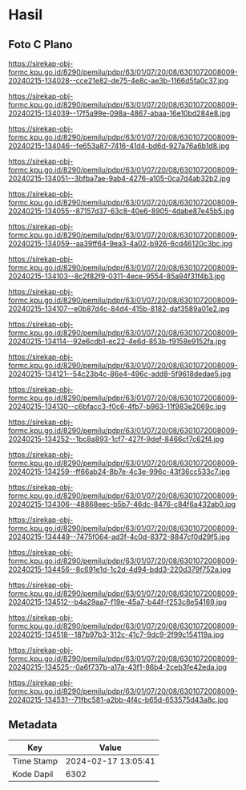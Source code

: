 # Hasil

## Foto C Plano

https://sirekap-obj-formc.kpu.go.id/8290/pemilu/pdpr/63/01/07/20/08/6301072008009-20240215-134028--cce21e82-de75-4e8c-ae3b-1166d5fa0c37.jpg

https://sirekap-obj-formc.kpu.go.id/8290/pemilu/pdpr/63/01/07/20/08/6301072008009-20240215-134039--17f5a99e-098a-4867-abaa-16e10bd284e8.jpg

https://sirekap-obj-formc.kpu.go.id/8290/pemilu/pdpr/63/01/07/20/08/6301072008009-20240215-134046--fe653a87-7416-41d4-bd6d-927a76a6b1d8.jpg

https://sirekap-obj-formc.kpu.go.id/8290/pemilu/pdpr/63/01/07/20/08/6301072008009-20240215-134051--3bfba7ae-9ab4-4276-a105-0ca7d4ab32b2.jpg

https://sirekap-obj-formc.kpu.go.id/8290/pemilu/pdpr/63/01/07/20/08/6301072008009-20240215-134055--87157d37-63c8-40e6-8905-4dabe87e45b5.jpg

https://sirekap-obj-formc.kpu.go.id/8290/pemilu/pdpr/63/01/07/20/08/6301072008009-20240215-134059--aa39ff64-9ea3-4a02-b926-6cd46120c3bc.jpg

https://sirekap-obj-formc.kpu.go.id/8290/pemilu/pdpr/63/01/07/20/08/6301072008009-20240215-134103--8c2f82f9-0311-4ece-9554-85a94f31f4b3.jpg

https://sirekap-obj-formc.kpu.go.id/8290/pemilu/pdpr/63/01/07/20/08/6301072008009-20240215-134107--e0b87d4c-84d4-415b-8182-daf3589a01e2.jpg

https://sirekap-obj-formc.kpu.go.id/8290/pemilu/pdpr/63/01/07/20/08/6301072008009-20240215-134114--92e6cdb1-ec22-4e6d-853b-f9158e9152fa.jpg

https://sirekap-obj-formc.kpu.go.id/8290/pemilu/pdpr/63/01/07/20/08/6301072008009-20240215-134121--54c23b4c-86e4-496c-add8-5f9618dedae5.jpg

https://sirekap-obj-formc.kpu.go.id/8290/pemilu/pdpr/63/01/07/20/08/6301072008009-20240215-134130--c6bfacc3-f0c6-4fb7-b963-11f983e2069c.jpg

https://sirekap-obj-formc.kpu.go.id/8290/pemilu/pdpr/63/01/07/20/08/6301072008009-20240215-134252--1bc8a893-1cf7-427f-9def-8466cf7c62f4.jpg

https://sirekap-obj-formc.kpu.go.id/8290/pemilu/pdpr/63/01/07/20/08/6301072008009-20240215-134259--ff66ab24-8b7e-4c3e-996c-43f36cc533c7.jpg

https://sirekap-obj-formc.kpu.go.id/8290/pemilu/pdpr/63/01/07/20/08/6301072008009-20240215-134306--48868eec-b5b7-46dc-8476-c84f6a432ab0.jpg

https://sirekap-obj-formc.kpu.go.id/8290/pemilu/pdpr/63/01/07/20/08/6301072008009-20240215-134449--7475f064-ad3f-4c0d-8372-8847cf0d29f5.jpg

https://sirekap-obj-formc.kpu.go.id/8290/pemilu/pdpr/63/01/07/20/08/6301072008009-20240215-134456--8c691e1d-1c2d-4d94-bdd3-220d379f752a.jpg

https://sirekap-obj-formc.kpu.go.id/8290/pemilu/pdpr/63/01/07/20/08/6301072008009-20240215-134512--b4a29aa7-f19e-45a7-b44f-f253c8e54169.jpg

https://sirekap-obj-formc.kpu.go.id/8290/pemilu/pdpr/63/01/07/20/08/6301072008009-20240215-134518--187b97b3-312c-41c7-9dc9-2f99c154119a.jpg

https://sirekap-obj-formc.kpu.go.id/8290/pemilu/pdpr/63/01/07/20/08/6301072008009-20240215-134525--0a6f737b-a17a-43f1-86b4-2ceb3fe42eda.jpg

https://sirekap-obj-formc.kpu.go.id/8290/pemilu/pdpr/63/01/07/20/08/6301072008009-20240215-134531--71fbc581-a2bb-4f4c-b65d-653575d43a8c.jpg


## Metadata

| Key        | Value               |
| ---------- | ------------------- |
| Time Stamp | 2024-02-17 13:05:41 |
| Kode Dapil | 6302                |



